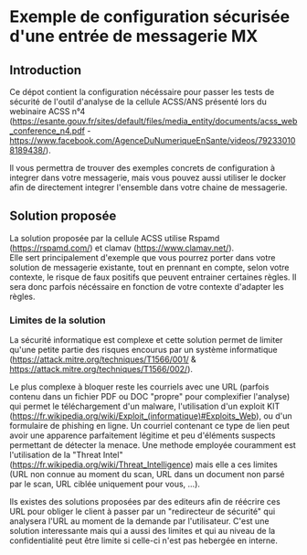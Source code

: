 # Exemple de configuration sécurisée d'une entrée de messagerie MX
## Introduction
Ce dépot contient la configuration nécéssaire pour passer les tests de sécurité de l'outil d'analyse de la cellule ACSS/ANS présenté lors du webinaire ACSS n°4 (https://esante.gouv.fr/sites/default/files/media_entity/documents/acss_web_conference_n4.pdf - https://www.facebook.com/AgenceDuNumeriqueEnSante/videos/792330108189438/).  

Il vous permettra de trouver des exemples concrets de configuration à integrer dans votre messagerie, mais vous pouvez aussi utiliser le docker afin de directement integrer l'ensemble dans votre chaine de messagerie.

## Solution proposée
La solution proposée par la cellule ACSS utilise Rspamd (https://rspamd.com/) et clamav (https://www.clamav.net/).  
Elle sert principalement d'exemple que vous pourrez porter dans votre solution de messagerie existante, tout en prennant en compte, selon votre contexte, le risque de faux positifs que peuvent entrainer certaines règles. Il sera donc parfois nécéssaire en fonction de votre contexte d'adapter les règles.

### Limites de la solution
La sécurité informatique est complexe et cette solution permet de limiter qu'une petite partie des risques encourus par un système informatique (https://attack.mitre.org/techniques/T1566/001/ & https://attack.mitre.org/techniques/T1566/002/). 

Le plus complexe à bloquer reste les courriels avec une URL (parfois contenu dans un fichier PDF ou DOC "propre" pour complexifier l'analyse) qui permet le téléchargement d'un malware, l'utilisation d'un exploit KIT (https://fr.wikipedia.org/wiki/Exploit_(informatique)#Exploits_Web), ou d'un formulaire de phishing en ligne. Un courriel contenant ce type de lien peut avoir une apparence parfaitement légitime et peu d'éléments suspects permettant de détecter la menace. Une methode employée couramment est l'utilisation de la "Threat Intel" (https://fr.wikipedia.org/wiki/Threat_Intelligence) mais elle a ces limites (URL non connue au moment du scan, URL dans un document non parsé par le scan, URL ciblée uniquement pour vous, ...).

Ils existes des solutions proposées par des editeurs afin de réécrire ces URL pour obliger le client à passer par un "redirecteur de sécurité" qui analysera l'URL au moment de la demande par l'utilisateur. C'est une solution interessante mais qui a aussi des limites et qui au niveau de la confidentialité peut être limite si celle-ci n'est pas hebergée en interne.
